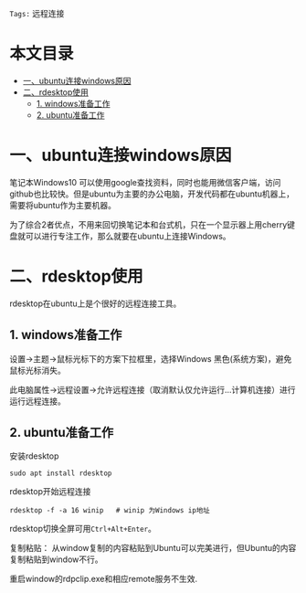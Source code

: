 `Tags:` 远程连接

本文目录
=================

* [一、ubuntu连接windows原因](#一ubuntu连接windows原因)
* [二、rdesktop使用](#二rdesktop使用)
   * [1. windows准备工作](#1-windows准备工作)
   * [2. ubuntu准备工作](#2-ubuntu准备工作)

# 一、ubuntu连接windows原因
笔记本Windows10 可以使用google查找资料，同时也能用微信客户端，访问github也比较快。但是ubuntu为主要的办公电脑，开发代码都在ubuntu机器上，需要将ubuntu作为主要机器。

为了综合2者优点，不用来回切换笔记本和台式机，只在一个显示器上用cherry键盘就可以进行专注工作，那么就要在ubuntu上连接Windows。

# 二、rdesktop使用
rdesktop在ubuntu上是个很好的远程连接工具。
## 1. windows准备工作
设置->主题->鼠标光标下的方案下拉框里，选择Windows 黑色(系统方案)，避免鼠标光标消失。

此电脑属性->远程设置->允许远程连接（取消默认仅允许运行...计算机连接）进行运行远程连接。

## 2. ubuntu准备工作
安装rdesktop
```
sudo apt install rdesktop
```
rdesktop开始远程连接
```
rdesktop -f -a 16 winip   # winip 为Windows ip地址
```
rdesktop切换全屏可用`Ctrl+Alt+Enter`。

复制粘贴：
从window复制的内容粘贴到Ubuntu可以完美进行，但Ubuntu的内容复制粘贴到window不行。

重启window的rdpclip.exe和相应remote服务不生效.
```
```
